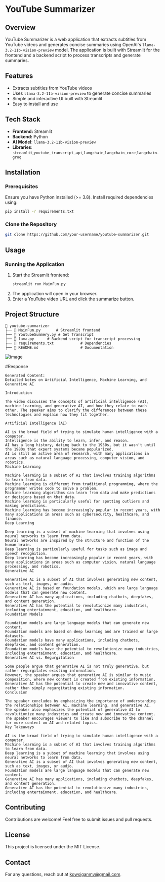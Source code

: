 # YouTube Summarizer

## Overview
YouTube Summarizer is a web application that extracts subtitles from YouTube videos and generates concise summaries using OpenAI's `llama-3.2-11b-vision-preview` model. The application is built with Streamlit for the frontend and a backend script to process transcripts and generate summaries.

## Features
- Extracts subtitles from YouTube videos
- Uses `llama-3.2-11b-vision-preview` to generate concise summaries
- Simple and interactive UI built with Streamlit
- Easy to install and use

## Tech Stack
- **Frontend:** Streamlit
- **Backend:** Python
- **AI Model:** `llama-3.2-11b-vision-preview`
- **Libraries:** `streamlit`,`youtube_transcript_api`,`langchain`,`langchain_core`,`langchain-groq`

## Installation
### Prerequisites
Ensure you have Python installed (>= 3.8). Install required dependencies using:

```bash
pip install -r requirements.txt
```

### Clone the Repository
```bash
git clone https://github.com/your-username/youtube-summarizer.git
```

## Usage
### Running the Application
1. Start the Streamlit frontend:
   ```bash
   streamlit run MainFun.py
   ```
2. The application will open in your browser.
3. Enter a YouTube video URL and click the summarize button.

## Project Structure
```
📂 youtube-summarizer
├── 📄 MainFun.py       # Streamlit frontend
├── 📄 YoutubeSummery.py # Get Transcript
├── 📄 lama.py      # Backend script for transcript processing
├── 📄 requirements.txt            # Dependencies
├── 📄 README.md                   # Documentation
```

![image](https://github.com/user-attachments/assets/b0d98f6d-def9-4d31-ab19-d8e759a7e3bf)

#Response 

```
Generated Content:
Detailed Notes on Artificial Intelligence, Machine Learning, and Generative AI

Introduction

The video discusses the concepts of artificial intelligence (AI), machine learning, and generative AI, and how they relate to each other. The speaker aims to clarify the differences between these technologies and explain how they fit together.

Artificial Intelligence (AI)

AI is the broad field of trying to simulate human intelligence with a computer.
Intelligence is the ability to learn, infer, and reason.
AI has a long history, dating back to the 1950s, but it wasn't until the 1980s that expert systems became popularized.
AI is still an active area of research, with many applications in areas such as natural language processing, computer vision, and robotics.
Machine Learning

Machine learning is a subset of AI that involves training algorithms to learn from data.
Machine learning is different from traditional programming, where the programmer writes code to solve a problem.
Machine learning algorithms can learn from data and make predictions or decisions based on that data.
Machine learning is particularly useful for spotting outliers and making predictions.
Machine learning has become increasingly popular in recent years, with many applications in areas such as cybersecurity, healthcare, and finance.
Deep Learning

Deep learning is a subset of machine learning that involves using neural networks to learn from data.
Neural networks are inspired by the structure and function of the human brain.
Deep learning is particularly useful for tasks such as image and speech recognition.
Deep learning has become increasingly popular in recent years, with many applications in areas such as computer vision, natural language processing, and robotics.
Generative AI

Generative AI is a subset of AI that involves generating new content, such as text, images, or audio.
Generative AI is based on foundation models, which are large language models that can generate new content.
Generative AI has many applications, including chatbots, deepfakes, and content generation.
Generative AI has the potential to revolutionize many industries, including entertainment, education, and healthcare.
Foundation Models

Foundation models are large language models that can generate new content.
Foundation models are based on deep learning and are trained on large datasets.
Foundation models have many applications, including chatbots, deepfakes, and content generation.
Foundation models have the potential to revolutionize many industries, including entertainment, education, and healthcare.
Generative AI vs. Regurgitation

Some people argue that generative AI is not truly generative, but rather regurgitates existing information.
However, the speaker argues that generative AI is similar to music composition, where new content is created from existing information.
Generative AI has the potential to create new and innovative content, rather than simply regurgitating existing information.
Conclusion

The speaker concludes by emphasizing the importance of understanding the relationships between AI, machine learning, and generative AI.
The speaker also emphasizes the potential of generative AI to revolutionize many industries and create new and innovative content.
The speaker encourages viewers to like and subscribe to the channel for more content on AI and related topics.
Key Takeaways

AI is the broad field of trying to simulate human intelligence with a computer.
Machine learning is a subset of AI that involves training algorithms to learn from data.
Deep learning is a subset of machine learning that involves using neural networks to learn from data.
Generative AI is a subset of AI that involves generating new content, such as text, images, or audio.
Foundation models are large language models that can generate new content.
Generative AI has many applications, including chatbots, deepfakes, and content generation.
Generative AI has the potential to revolutionize many industries, including entertainment, education, and healthcare.
```

## Contributing
Contributions are welcome! Feel free to submit issues and pull requests.

## License
This project is licensed under the MIT License.

## Contact
For any questions, reach out at [kowsiganmv@gmail.com](kowsiganmv@gmail.com).


